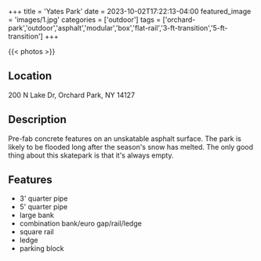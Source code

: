 +++
title = 'Yates Park'
date = 2023-10-02T17:22:13-04:00
featured_image = 'images/1.jpg'
categories = ['outdoor']
tags = ['orchard-park','outdoor','asphalt','modular','box','flat-rail','3-ft-transition','5-ft-transition']
+++

{{< photos >}}

## Location

200 N Lake Dr, Orchard Park, NY 14127

## Description

Pre-fab concrete features on an unskatable asphalt surface. The park is likely to be flooded long after the season's snow has melted. The only good thing about this skatepark is that it's always empty.

## Features

- 3' quarter pipe
- 5' quarter pipe
- large bank
- combination bank/euro gap/rail/ledge
- square rail
- ledge
- parking block
